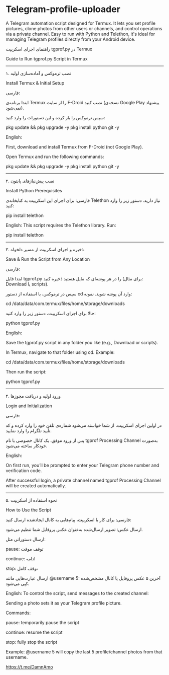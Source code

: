 # Telegram-profile-uploader
A Telegram automation script designed for Termux. It lets you set profile pictures, clone photos from other users or channels, and control operations via a private channel. Easy to run with Python and Telethon, it's ideal for managing Telegram profiles directly from your Android device.



راهنمای اجرای اسکریپت tgprof.py در Termux

Guide to Run tgprof.py Script in Termux


---

۱. نصب ترموکس و آماده‌سازی اولیه

Install Termux & Initial Setup

فارسی:

ابتدا برنامه‌ی Termux را از سایت F-Droid نصب کنید (نسخه‌ی Google Play پیشنهاد نمی‌شود).

سپس ترموکس را باز کرده و این دستورات را وارد کنید:


pkg update && pkg upgrade -y
pkg install python git -y

English:

First, download and install Termux from F-Droid (not Google Play).

Open Termux and run the following commands:


pkg update && pkg upgrade -y
pkg install python git -y


---

۲. نصب پیش‌نیازهای پایتون

Install Python Prerequisites

فارسی:
برای اجرای این اسکریپت به کتابخانه‌ی Telethon نیاز دارید. دستور زیر را وارد کنید:

pip install telethon

English:
This script requires the Telethon library. Run:

pip install telethon


---

۳. ذخیره و اجرای اسکریپت از مسیر دلخواه

Save & Run the Script from Any Location

فارسی:

ابتدا فایل tgprof.py را در هر پوشه‌ای که مایل هستید ذخیره کنید (برای مثال: Download یا scripts).

سپس در ترموکس، با استفاده از دستور cd وارد آن پوشه شوید. نمونه:


cd /data/data/com.termux/files/home/storage/downloads

حالا برای اجرای اسکریپت، دستور زیر را وارد کنید:


python tgprof.py

English:

Save the tgprof.py script in any folder you like (e.g., Download or scripts).

In Termux, navigate to that folder using cd. Example:


cd /data/data/com.termux/files/home/storage/downloads

Then run the script:


python tgprof.py


---

۴. ورود اولیه و دریافت مجوزها

Login and Initialization

فارسی:

در اولین اجرای اسکریپت، از شما خواسته می‌شود شماره‌ی تلفن خود را وارد کرده و کد تأیید تلگرام را وارد نمایید.

پس از ورود موفق، یک کانال خصوصی با نام tgprof Processing Channel به‌صورت خودکار ساخته می‌شود.


English:

On first run, you’ll be prompted to enter your Telegram phone number and verification code.

After successful login, a private channel named tgprof Processing Channel will be created automatically.



---

۵. نحوه استفاده از اسکریپت

How to Use the Script

فارسی:
برای کار با اسکریپت، پیام‌هایی به کانال ایجادشده ارسال کنید:

ارسال عکس: تصویر ارسال‌شده به‌عنوان عکس پروفایل شما تنظیم می‌شود.

ارسال دستوراتی مثل:

pause: توقف موقت

continue: ادامه

stop: توقف کامل


ارسال عبارت‌هایی مانند @username 5: آخرین ۵ عکس پروفایل یا کانال مشخص‌شده کپی می‌شود.


English:
To control the script, send messages to the created channel:

Sending a photo sets it as your Telegram profile picture.

Commands:

pause: temporarily pause the script

continue: resume the script

stop: fully stop the script


Example: @username 5 will copy the last 5 profile/channel photos from that username.

https://t.me/DamnAmo 
